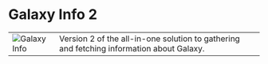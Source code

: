 # Galaxy Info 2

|     |     |
| --- | --- |
| ![Galaxy Info](https://static.wikia.nocookie.net/roblox-galaxy-official/images/f/f0/Chad_Swarmer-icon.png/revision/latest/scale-to-width-down/350?cb=20191008224725) | Version 2 of the all-in-one solution to gathering and fetching information about Galaxy. |